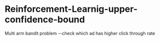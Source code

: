 # Reinforcement-Learnig-upper-confidence-bound
Multi arm bandit problem  --check which ad has higher click through rate 
